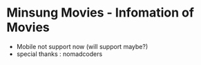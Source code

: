 # Minsung Movies - Infomation of Movies

- Mobile not support now (will support maybe?)
- special thanks : nomadcoders

